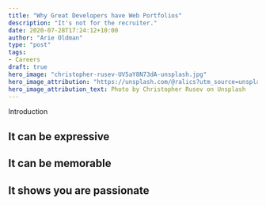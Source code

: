 ```yaml
---
title: "Why Great Developers have Web Portfolios"
description: "It's not for the recruiter."
date: 2020-07-28T17:24:12+10:00
author: "Arie Oldman"
type: "post"
tags:
- Careers
draft: true
hero_image: "christopher-rusev-UV5aY8N73dA-unsplash.jpg"
hero_image_attribution: "https://unsplash.com/@ralics?utm_source=unsplash&utm_medium=referral&utm_content=creditCopyText"
hero_image_attribution_text: Photo by Christopher Rusev on Unsplash
---
```


Introduction

## It can be expressive

## It can be memorable

## It shows you are passionate
